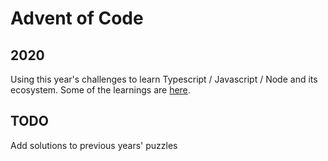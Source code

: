 # Advent of Code

## 2020

Using this year's challenges to learn Typescript / Javascript / Node and its ecosystem.
Some of the learnings are [here](2020/README.md).

## TODO

Add solutions to previous years' puzzles
